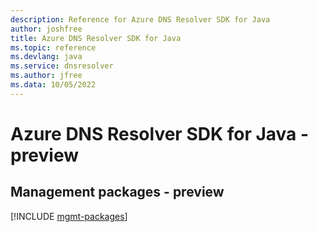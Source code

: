 ```yaml
---
description: Reference for Azure DNS Resolver SDK for Java
author: joshfree
title: Azure DNS Resolver SDK for Java
ms.topic: reference
ms.devlang: java
ms.service: dnsresolver
ms.author: jfree
ms.data: 10/05/2022
---
```

# Azure DNS Resolver SDK for Java - preview

## Management packages - preview
[!INCLUDE [mgmt-packages](dns-resolver-mgmt-index.md)]